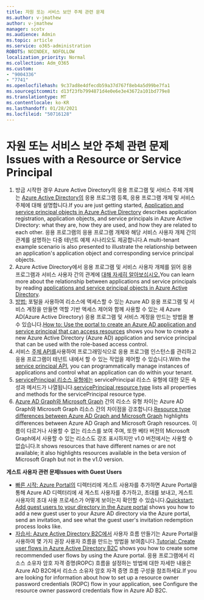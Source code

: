 ```yaml
---
title: 자원 또는 서비스 보안 주체 관련 문제
ms.author: v-jmathew
author: v-jmathew
manager: scotv
ms.audience: Admin
ms.topic: article
ms.service: o365-administration
ROBOTS: NOINDEX, NOFOLLOW
localization_priority: Normal
ms.collection: Adm_O365
ms.custom:
- "9004336"
- "7741"
ms.openlocfilehash: 9c37ad8e4dfecdb59a37d767f8eb4a5d99be7fa1
ms.sourcegitcommit: d13f23fb7994871d4e0e6e3e43672a101bd779e8
ms.translationtype: MT
ms.contentlocale: ko-KR
ms.lasthandoff: 01/28/2021
ms.locfileid: "50716128"
---
```

# <a name="issues-with-a-resource-or-service-principal"></a><span data-ttu-id="cdbb0-102">자원 또는 서비스 보안 주체 관련 문제</span><span class="sxs-lookup"><span data-stu-id="cdbb0-102">Issues with a Resource or Service Principal</span></span>

1. <span data-ttu-id="cdbb0-103">방금 시작한 경우 Azure Active Directory의 응용 프로그램 및 서비스 주체 개체는 [Azure Active Directory의](https://docs.microsoft.com/azure/active-directory/develop/app-objects-and-service-principals) 응용 프로그램 등록, 응용 프로그램 개체 및 서비스 주체에 대해 설명합니다.</span><span class="sxs-lookup"><span data-stu-id="cdbb0-103">If you are just getting started, [Application and service principal objects in Azure Active Directory](https://docs.microsoft.com/azure/active-directory/develop/app-objects-and-service-principals) describes application registration, application objects, and service principals in Azure Active Directory: what they are, how they are used, and how they are related to each other.</span></span> <span data-ttu-id="cdbb0-104">응용 프로그램의 응용 프로그램 개체와 해당 서비스 사용자 개체 간의 관계를 설명하는 다중 테넌트 예제 시나리오도 제공합니다.</span><span class="sxs-lookup"><span data-stu-id="cdbb0-104">A multi-tenant example scenario is also presented to illustrate the relationship between an application's application object and corresponding service principal objects.</span></span>
2. <span data-ttu-id="cdbb0-105">Azure Active Directory에서 응용 프로그램 및 서비스 사용자 개체를 읽어 응용 프로그램과 서비스 사용자 간의 관계에 [대해 자세히 알아보십시오.](https://docs.microsoft.com/azure/active-directory/develop/app-objects-and-service-principals)</span><span class="sxs-lookup"><span data-stu-id="cdbb0-105">You can learn more about the relationship between applications and service principals by reading [applications and service principal objects in Azure Active Directory](https://docs.microsoft.com/azure/active-directory/develop/app-objects-and-service-principals).</span></span>
3. <span data-ttu-id="cdbb0-106">[방법:](https://docs.microsoft.com/azure/active-directory/develop/howto-create-service-principal-portal) 포털을 사용하여 리소스에 액세스할 수 있는 Azure AD 응용 프로그램 및 서비스 계정을 만들면 역할 기반 액세스 제어와 함께 사용할 수 있는 새 Azure AD(Azure Active Directory) 응용 프로그램 및 서비스 계정을 만드는 방법을 볼 수 있습니다.</span><span class="sxs-lookup"><span data-stu-id="cdbb0-106">[How to: Use the portal to create an Azure AD application and service principal that can access resources](https://docs.microsoft.com/azure/active-directory/develop/howto-create-service-principal-portal) shows you how to create a new Azure Active Directory (Azure AD) application and service principal that can be used with the role-based access control.</span></span>
4. <span data-ttu-id="cdbb0-107">서비스 [주체 API를](https://docs.microsoft.com/graph/api/resources/serviceprincipal)사용하여 프로그래밍식으로 응용 프로그램 인스턴스를 관리하고 응용 프로그램이 테넌트 내에서 할 수 있는 작업을 제어할 수 있습니다.</span><span class="sxs-lookup"><span data-stu-id="cdbb0-107">With the [service principal API](https://docs.microsoft.com/graph/api/resources/serviceprincipal), you can programmatically manage instances of applications and control what an application can do within your tenant.</span></span>
5. <span data-ttu-id="cdbb0-108">[servicePrincipal 리소스 유형에는](https://docs.microsoft.com/graph/api/resources/serviceprincipal) servicePrincipal 리소스 유형에 대한 모든 속성과 메서드가 나열됩니다.</span><span class="sxs-lookup"><span data-stu-id="cdbb0-108">[servicePrincipal resource type](https://docs.microsoft.com/graph/api/resources/serviceprincipal) lists all properties and methods for the servicePrincipal resource type.</span></span>
6. <span data-ttu-id="cdbb0-109">[Azure AD Graph와 Microsoft Graph](https://docs.microsoft.com/graph/migrate-azure-ad-graph-resource-differences) 간의 리소스 유형 차이는 Azure AD Graph와 Microsoft Graph 리소스 간의 차이점을 강조합니다.</span><span class="sxs-lookup"><span data-stu-id="cdbb0-109">[Resource type differences between Azure AD Graph and Microsoft Graph](https://docs.microsoft.com/graph/migrate-azure-ad-graph-resource-differences) highlights differences between Azure AD Graph and Microsoft Graph resources.</span></span> <span data-ttu-id="cdbb0-110">이름이 다르거나 사용할 수 없는 리소스를 보여 주며, 또한 베타 버전의 Microsoft Graph에서 사용할 수 있는 리소스도 강조 표시하지만 v1.0 버전에서는 사용할 수 없습니다.</span><span class="sxs-lookup"><span data-stu-id="cdbb0-110">It shows resources that have different names or are not available; it also highlights resources available in the beta version of Microsoft Graph but not in the v1.0 version.</span></span>

<span data-ttu-id="cdbb0-111">**게스트 사용자 관련 문제**</span><span class="sxs-lookup"><span data-stu-id="cdbb0-111">**Issues with Guest Users**</span></span>

- <span data-ttu-id="cdbb0-112">[빠른 시작: Azure Portal의](https://docs.microsoft.com/azure/active-directory/external-identities/b2b-quickstart-add-guest-users-portal#prerequisites) 디렉터리에 게스트 사용자를 추가하면 Azure Portal을 통해 Azure AD 디렉터리에 새 게스트 사용자를 추가하고, 초대를 보내고, 게스트 사용자의 초대 사용 프로세스가 어떻게 보이는지 확인할 수 있습니다.</span><span class="sxs-lookup"><span data-stu-id="cdbb0-112">[Quickstart: Add guest users to your directory in the Azure portal](https://docs.microsoft.com/azure/active-directory/external-identities/b2b-quickstart-add-guest-users-portal#prerequisites) shows you how to add a new guest user to your Azure AD directory via the Azure portal, send an invitation, and see what the guest user's invitation redemption process looks like.</span></span>
- <span data-ttu-id="cdbb0-113">[자습서: Azure Active Directory B2C에서](https://docs.microsoft.com/azure/active-directory-b2c/tutorial-create-user-flows) 사용자 흐름 만들기는 Azure Portal을 사용하여 몇 가지 권장 사용자 흐름을 만드는 방법을 보여줍니다.</span><span class="sxs-lookup"><span data-stu-id="cdbb0-113">[Tutorial: Create user flows in Azure Active Directory B2C](https://docs.microsoft.com/azure/active-directory-b2c/tutorial-create-user-flows) shows you how to create some recommended user flows by using the Azure portal.</span></span> <span data-ttu-id="cdbb0-114">응용 프로그램에서 리소스 소유자 암호 자격 증명(ROPC) 흐름을 설정하는 방법에 대한 자세한 내용은 Azure AD B2C에서 리소스 소유자 암호 자격 증명 흐름 구성을 참조하세요.</span><span class="sxs-lookup"><span data-stu-id="cdbb0-114">If you are looking for information about how to set up a resource owner password credentials (ROPC) flow in your application, see Configure the resource owner password credentials flow in Azure AD B2C.</span></span>
